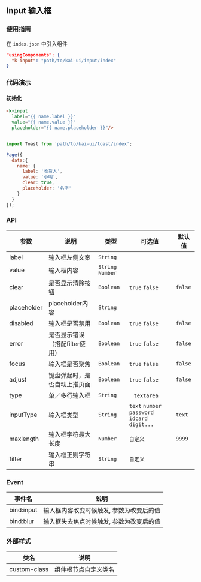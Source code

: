 ## Input 输入框

### 使用指南
在 `index.json` 中引入组件
```json
"usingComponents": {
  "k-input": "path/to/kai-ui/input/index"
}
```

### 代码演示

#### 初始化

```html
<k-input 
  label="{{ name.label }}"
  value="{{ name.value }}"
  placeholder="{{ name.placeholder }}"/>
```

```javascript

import Toast from 'path/to/kai-ui/toast/index';

Page({
  data:{
    name: {
      label: '收货人',
      value: '小明',
      clear: true,
      placeholder: '名字'
    }
  }
});

```

### API

| 参数 | 说明 | 类型 | 可选值 | 默认值 |
|-----------|-----------|-----------|-----------|-------------|
| label | 输入框左侧文案 | `String` | ` ` | ` ` |
| value | 输入框内容 | `String` `Number` | ` ` | ` ` |
| clear | 是否显示清除按钮 | `Boolean` | `true` `false` | `false` |
| placeholder | placeholder内容 | `String` | ` ` | ` ` |
| disabled | 输入框是否禁用 | `Boolean` | `true` `false` | `false` |
| error | 是否显示错误（搭配filter使用） | `Boolean` | `true` `false` | `false` |
| focus | 输入框是否聚焦 | `Boolean` | `true` `false` | `false` |
| adjust | 键盘弹起时，是否自动上推页面 | `Boolean` | `true` `false` | `false` |
| type | 单／多行输入框 | `String` | ` ` `textarea` | ` ` |
| inputType | 输入框类型 | `String` | `text` `number` `password` `idcard` `digit...` | `text` |
| maxlength | 输入框字符最大长度 | `Number` | `自定义` | `9999` |
| filter | 输入框正则字符串 | `String` | `自定义` | ` ` |

### Event

| 事件名 | 说明 |
|-----------|-----------|
| bind:input | 输入框内容改变时候触发, 参数为改变后的值 |
| bind:blur | 输入框失去焦点时候触发, 参数为改变后的值 |

### 外部样式

| 类名 | 说明 |
|-----------|-----------|
| custom-class | 组件根节点自定义类名 |

